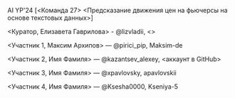 AI YP'24 [<Команда 27> <Предсказание движения цен на фьючерсы на основе текстовых данных>]

<Куратор, Елизавета Гаврилова> - @lizvladii, <>

<Участник 1, Максим Архипов> — @pirici_pip, Maksim-de

<Участник 2, Имя Фамиля> — @kazantsev_alexey, <аккаунт в GitHub>

<Участник 3, Имя Фамиля> — @xpavlovsky, apavlovskii

<Участник 4, Имя Фамиля> — @Ksesha0000, Kseniya-5
